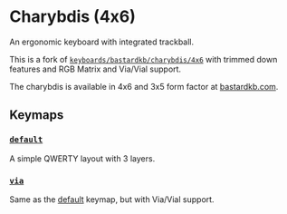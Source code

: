 # Charybdis (4x6)

An ergonomic keyboard with integrated trackball.

This is a fork of
[`keyboards/bastardkb/charybdis/4x6`](../../charybdis/4x6/readme.md) with
trimmed down features and RGB Matrix and Via/Vial support.

The charybdis is available in 4x6 and 3x5 form factor at
[bastardkb.com](https://bastardkb.com).

## Keymaps

### [`default`](keymaps/default)

A simple QWERTY layout with 3 layers.

### [`via`](keymaps/via)

Same as the [default](keymaps/default) keymap, but with Via/Vial support.
